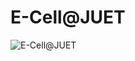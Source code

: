 # E-Cell@JUET
<img src="https://user-images.githubusercontent.com/54352598/118647707-42c9d880-b7ff-11eb-8389-52fd812a0e11.jpg" alt="E-Cell@JUET">
